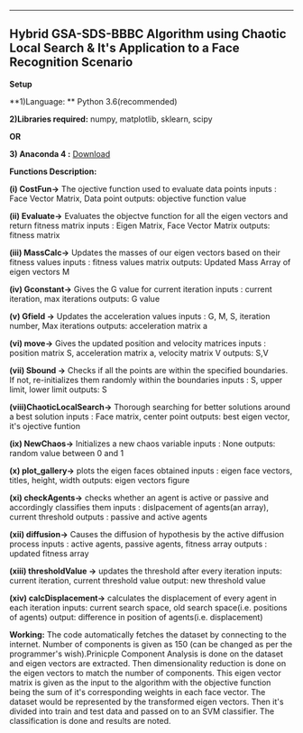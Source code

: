 ------------------------------------------------------------------------------------------------------
Hybrid GSA-SDS-BBBC Algorithm using Chaotic Local Search & It's Application to a Face Recognition Scenario
------------------------------------------------------------------------------------------------------

**Setup**

**1)Language: ** Python 3.6(recommended)

**2)Libraries required:** numpy, matplotlib, sklearn, scipy

**OR**

**3) Anaconda 4 :** [Download](https://anaconda.org/)


**Functions Description:** 
          
**(i) CostFun->**  The ojective function used to evaluate data   points
	inputs : Face Vector Matrix, Data point
	outputs: objective function value
                
**(ii) Evaluate->**  Evaluates the objectve function for all the eigen vectors and return fitness matrix
	inputs : Eigen Matrix, Face Vector Matrix
	outputs: fitness matrix
	        
**(iii) MassCalc->**  Updates the masses of our eigen vectors based on their fitness values
	inputs : fitness values matrix
	outputs: Updated Mass Array of eigen vectors M
	   
**(iv)  Gconstant->**  Gives the G value for current iteration
	inputs : current iteration, max iterations
	outputs: G value
	         
**(v) Gfield ->**  Updates the acceleration values
	inputs : G, M, S, iteration number, Max iterations
	outputs: acceleration matrix a
	        
**(vi)  move->**  Gives the updated position and velocity matrices
	inputs : position matrix S, acceleration matrix a, velocity matrix V
	outputs: S,V

**(vii) Sbound ->**  Checks if all the points are within the specified boundaries. 
                If not, re-initializes them randomly within the boundaries
	inputs : S, upper limit, lower limit
	outputs: S

**(viii)ChaoticLocalSearch->**  Thorough searching for better solutions around a best solution
	inputs : Face matrix, center point
	outputs: best eigen vector, it's ojective funtion
	       
**(ix)  NewChaos->**  Initializes a new chaos variable
	inputs : None
	outputs: random value between 0 and 1

**(x) plot_gallery->**  plots the eigen faces obtained
	inputs : eigen face vectors, titles, height, width
	outputs: eigen vectors figure

**(xi) checkAgents->** checks whether an agent is active or passive and accordingly classifies them
	inputs : dislpacement of agents(an array), current threshold 
	outputs : passive and active agents
	   
**(xii) diffusion->** Causes the diffusion of hypothesis by the active diffusion process
	inputs : active agents, passive agents, fitness array
	outputs : updated fitness array

**(xiii) thresholdValue ->** updates the threshold after every iteration
	inputs: current iteration, current threshold value
	output: new threshold value

**(xiv) calcDisplacement->** calculates the displacement of every agent in each iteration
	inputs: current search space, old search space(i.e. positions of agents)
	output: difference in position of agents(i.e. displacement) 

**Working:** 
	The code automatically fetches the dataset by connecting to the internet. Number of components is given as 150 (can be changed as per the programmer's wish).Prinicple Component Analysis is done on the dataset and eigen vectors are extracted. Then dimensionality reduction is done on the eigen vectors to match the number of components. This eigen vector matrix is given as the input to the algorithm with the objective function being the sum of it's corresponding weights in each face vector. The dataset would be represented by the transformed eigen vectors. Then it's divided into train and test data and passed on to an SVM classifier. The classification is done and results are noted.

